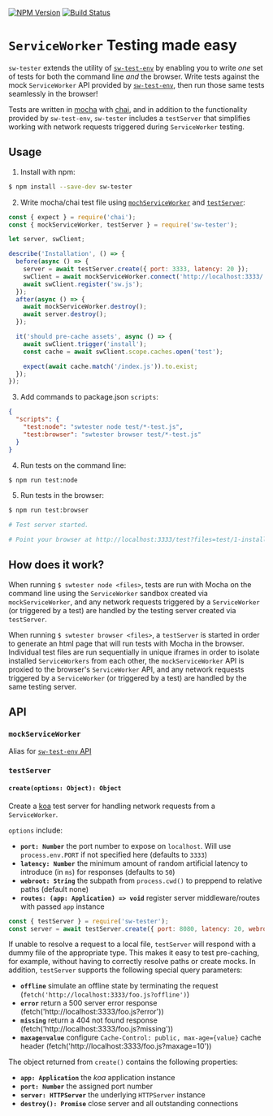 [![NPM Version](https://img.shields.io/npm/v/sw-tester.svg?style=flat)](https://npmjs.org/package/sw-tester)
[![Build Status](https://img.shields.io/travis/popeindustries/sw-tester.svg?style=flat)](https://travis-ci.org/popeindustries/sw-tester)

# `ServiceWorker` Testing made easy

`sw-tester` extends the utility of [`sw-test-env`](https://github.com/popeindustries/sw-test-env) by enabling you to write *one* set of tests for both the command line *and* the browser. Write tests against the mock `ServiceWorker` API provided by [`sw-test-env`](https://github.com/popeindustries/sw-test-env#api), then run those same tests seamlessly in the browser!

Tests are written in [mocha](https://mochajs.org) with [chai](http://chaijs.com), and in addition to the functionality provided by `sw-test-env`, `sw-tester` includes a `testServer` that simplifies working with network requests triggered during `ServiceWorker` testing.

## Usage

1. Install with npm:

```bash
$ npm install --save-dev sw-tester
```

2. Write mocha/chai test file using [`mochServiceWorker`](https://github.com/popeindustries/sw-test-env#api) and [`testServer`](#testserver):

```js
const { expect } = require('chai');
const { mockServiceWorker, testServer } = require('sw-tester');

let server, swClient;

describe('Installation', () => {
  before(async () => {
    server = await testServer.create({ port: 3333, latency: 20 });
    swClient = await mockServiceWorker.connect('http://localhost:3333/', 'src');
    await swClient.register('sw.js');
  });
  after(async () => {
    await mockServiceWorker.destroy();
    await server.destroy();
  });

  it('should pre-cache assets', async () => {
    await swClient.trigger('install');
    const cache = await swClient.scope.caches.open('test');

    expect(await cache.match('/index.js')).to.exist;
  });
});

```

3. Add commands to package.json `scripts`:

```json
{
  "scripts": {
    "test:node": "swtester node test/*-test.js",
    "test:browser": "swtester browser test/*-test.js"
  }
}
```

4. Run tests on the command line:

```bash
$ npm run test:node
```

5. Run tests in the browser:

```bash
$ npm run test:browser

# Test server started.

# Point your browser at http://localhost:3333/test?files=test/1-install-test.js,test/2-activate-test.js
```

## How does it work?

When running `$ swtester node <files>`, tests are run with Mocha on the command line using the `ServiceWorker` sandbox created via `mockServiceWorker`, and any network requests triggered by a `ServiceWorker` (or triggered by a test) are handled by the testing server created via `testServer`.

When running `$ swtester browser <files>`, a `testServer` is started in order to generate an html page that will run tests with Mocha in the browser. Individual test files are run sequentially in unique iframes in order to isolate installed `ServiceWorkers` from each other, the `mockServiceWorker` API is proxied to the browser's `ServiceWorker` API, and any network requests triggered by a `ServiceWorker` (or triggered by a test) are handled by the same testing server.

## API

### `mockServiceWorker`

Alias for [`sw-test-env` API](https://github.com/popeindustries/sw-test-env#api)

### `testServer`

#### `create(options: Object): Object`

Create a [koa](http://koajs.com/) test server for handling network requests from a `ServiceWorker`.

`options` include:

- **`port: Number`** the port number to expose on `localhost`. Will use `process.env.PORT` if not specified here (defaults to `3333`)
- **`latency: Number`** the minimum amount of random artificial latency to introduce (in `ms`) for responses (defaults to `50`)
- **`webroot: String`** the subpath from `process.cwd()` to preppend to relative paths (default none)
- **`routes: (app: Application) => void`** register server middleware/routes with passed `app` instance

```js
const { testServer } = require('sw-tester');
const server = await testServer.create({ port: 8080, latency: 20, webroot: 'lib' });
```

If unable to resolve a request to a local file, `testServer` will respond with a dummy file of the appropriate type. This makes it easy to test pre-caching, for example, without having to correctly resolve paths or create mocks. In addition, `testServer` supports the following special query parameters:

- **`offline`** simulate an offline state by terminating the request (`fetch('http://localhost:3333/foo.js?offline')`)
- **`error`** return a 500 server error response (fetch('http://localhost:3333/foo.js?error'))
- **`missing`** return a 404 not found response (fetch('http://localhost:3333/foo.js?missing'))
- **`maxage=value`** configure `Cache-Control: public, max-age={value}` cache header (fetch('http://localhost:3333/foo.js?maxage=10'))

The object returned from `create()` contains the following properties:

- **`app: Application`** the *koa* application instance
- **`port: Number`** the assigned port number
- **`server: HTTPServer`** the underlying `HTTPServer` instance
- **`destroy(): Promise`** close server and all outstanding connections
